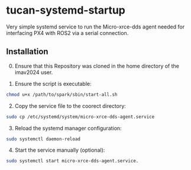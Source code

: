 # tucan-systemd-startup
Very simple systemd service to run the Micro-xrce-dds agent needed for interfacing PX4 with ROS2 via a serial connection.

## Installation

0. Ensure that this Repository was cloned in the home directory of the imav2024 user.

1. Ensure the script is executable:
```sh
chmod u+x /path/to/spark/sbin/start-all.sh
```

2. Copy the service file to the coorect directory:


```sh
sudo cp /etc/systemd/system/micro-xrce-dds-agent.service
```

3. Reload the systemd manager configuration:
```sh
sudo systemctl daemon-reload
```

4. Start the service manually (optional):
```sh
sudo systemctl start micro-xrce-dds-agent.service.
```

